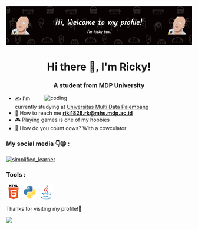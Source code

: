 ![](https://raw.githubusercontent.com/Rickyels/Rickyels/main/github-header-image%20(1).png)
<h1 align="center">Hi there 👋, I'm Ricky!</h1>
<h3 align="center">A student from MDP University</h3>


<img align="right" alt="coding" width="400" src="https://media.tenor.com/u8ccDI7u9MkAAAAM/yes-shaun-the-sheep.gif">

-  ✍ I'm currently studying at [Universitas Multi Data Palembang](https://mdp.ac.id/)
-  📩 How to reach me **riki1828.rk@mhs.mdp.ac.id**
-  🎮 Playing games is one of my hobbies
-  🤯 How do you count cows? With a cowculator 

<h3 align="left">My social media 👇😁 :</h3>
<a href="https://instagram.com/Rickyels_" target="blank"><img align="center" src="https://raw.githubusercontent.com/rahuldkjain/github-profile-readme-generator/master/src/images/icons/Social/instagram.svg" alt="simplified_learner" height="30" width="40" /></a>

<h3 align="left">Tools :</h3>
<p align="left"> <a href="https://www.w3.org/html/" target="_blank" rel="noreferrer"> <img src="https://raw.githubusercontent.com/devicons/devicon/master/icons/html5/html5-original-wordmark.svg" alt="html5" width="40" height="40"/> </a>  <a href="https://www.python.org" target="_blank" rel="noreferrer"> <img src="https://raw.githubusercontent.com/devicons/devicon/master/icons/python/python-original.svg" alt="python" width="40" height="40"/> </a> <a href="https://www.java.com" target="_blank" rel="noreferrer"> <img src="https://raw.githubusercontent.com/devicons/devicon/master/icons/java/java-original.svg" alt="java" width="40" height="40"/> </a> </p>

<p>Thanks for visiting my profile!🥰</b></p>
<img src= https://media.tenor.com/splChnZkobQAAAAM/hi-nikky.gif>
